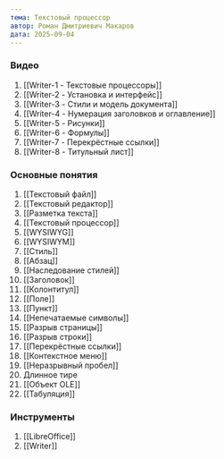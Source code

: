 ```yaml
---
тема: Текстовый процессор
автор: Роман Дмитриевич Макаров
дата: 2025-09-04
---
```


### Видео

1. [[Writer-1 - Текстовые процессоры]]
2. [[Writer-2 - Установка и интерфейс]]
3. [[Writer-3 - Стили и модель документа]]
4. [[Writer-4 - Нумерация заголовков и оглавление]]
5. [[Writer-5 - Рисунки]]
6. [[Writer-6 - Формулы]]
7. [[Writer-7 - Перекрёстные ссылки]]
8. [[Writer-8 - Титульный лист]]

### Основные понятия

1. [[Текстовый файл]]
2. [[Текстовый редактор]]
3. [[Разметка текста]]
4. [[Текстовый процессор]]
5. [[WYSIWYG]]
6. [[WYSIWYM]]
7. [[Стиль]]
8. [[Абзац]]
9. [[Наследование стилей]]
10. [[Заголовок]]
11. [[Колонтитул]]
12. [[Поле]]
13. [[Пункт]]
14. [[Непечатаемые символы]]
15. [[Разрыв страницы]]
16. [[Разрыв строки]]
17. [[Перекрёстные ссылки]]
18. [[Контекстное меню]]
19. [[Неразрывный пробел]]
20. Длинное тире
21. [[Объект OLE]]
22. [[Табуляция]]

### Инструменты

1. [[LibreOffice]]
2. [[Writer]]
